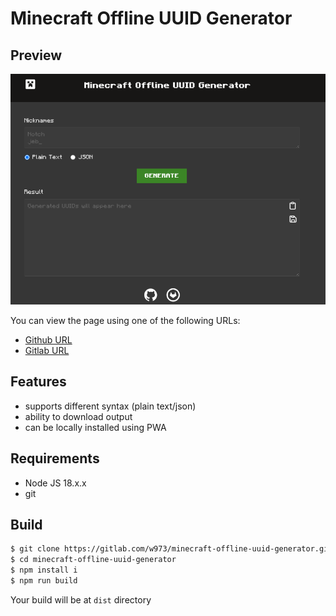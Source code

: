 # Minecraft Offline UUID Generator



## Preview

![image_2024-01-22-11-47-03](img/image_2024-01-22-11-47-03.png)

You can view the page using one of the following URLs:

- [Github URL](https://nuckle.github.io/minecraft-offline-uuid-generator/) 
- [Gitlab URL](https://w973.gitlab.io/minecraft-offline-uuid-generator/)

## Features 

- supports different syntax (plain text/json)
- ability to download output 
- can be locally installed using PWA

## Requirements

- Node JS 18.x.x
- git

## Build 

```sh
$ git clone https://gitlab.com/w973/minecraft-offline-uuid-generator.git # or https://nuckle.github.io/minecraft-offline-uuid-generator/
$ cd minecraft-offline-uuid-generator
$ npm install i
$ npm run build
```

Your build will be at `dist` directory



